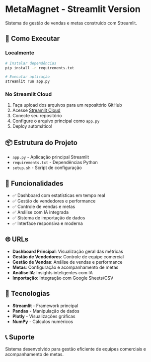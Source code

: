 # MetaMagnet - Streamlit Version

Sistema de gestão de vendas e metas construído com Streamlit.

## 🚀 Como Executar

### Localmente
```bash
# Instalar dependências
pip install -r requirements.txt

# Executar aplicação
streamlit run app.py
```

### No Streamlit Cloud
1. Faça upload dos arquivos para um repositório GitHub
2. Acesse [Streamlit Cloud](https://streamlit.io/cloud)
3. Conecte seu repositório
4. Configure o arquivo principal como `app.py`
5. Deploy automático!

## 📦 Estrutura do Projeto

- `app.py` - Aplicação principal Streamlit
- `requirements.txt` - Dependências Python
- `setup.sh` - Script de configuração

## 🎯 Funcionalidades

- ✅ Dashboard com estatísticas em tempo real
- ✅ Gestão de vendedores e performance
- ✅ Controle de vendas e metas
- ✅ Análise com IA integrada
- ✅ Sistema de importação de dados
- ✅ Interface responsiva e moderna

## 🌐 URLs

- **Dashboard Principal**: Visualização geral das métricas
- **Gestão de Vendedores**: Controle de equipe comercial
- **Gestão de Vendas**: Análise de vendas e performance
- **Metas**: Configuração e acompanhamento de metas
- **Análise IA**: Insights inteligentes com IA
- **Importação**: Integração com Google Sheets/CSV

## 🔧 Tecnologias

- **Streamlit** - Framework principal
- **Pandas** - Manipulação de dados
- **Plotly** - Visualizações gráficas
- **NumPy** - Cálculos numéricos

## 📞 Suporte

Sistema desenvolvido para gestão eficiente de equipes comerciais e acompanhamento de metas.
